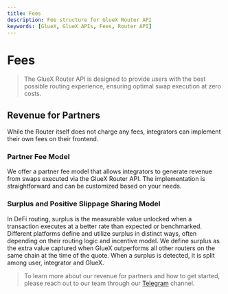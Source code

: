```yaml
---
title: Fees
description: Fee structure for GlueX Router API
keywords: [GlueX, GlueX APIs, Fees, Router API]
---
```


<head>
    <!-- Meta -->
    <meta charset="UTF-8"/>
    <meta name="viewport" content="width=device-width, initial-scale=1.0"/>
    <meta name="description" content="Fee structure for GlueX Router API" />
    <meta name="keywords" content="GlueX, GlueX APIs, Fees, Router API" />
    <meta name="author" content="GlueX Protocol" />
    <!-- Open Graph -->
    <meta property="og:title" content="Router API - Fees | GlueX Protocol" />
    <meta property="og:description" content="Fee structure for GlueX Router API" />
    <meta property="og:image" content="https://docs.gluex.xyz/banner.jpg" />
    <meta property="og:url" content="https://docs.gluex.xyz/gluex-apis/router-api/fees/Fees" />
    <meta property="og:type" content="website" />
    <!-- Twitter -->
    <meta name="twitter:title" content="Router API - Fees | GlueX Protocol" />
    <meta name="twitter:url" content="https://docs.gluex.xyz/gluex-apis/router-api/fees/Fees" />
    <meta name="twitter:description" content="Fee structure for GlueX Router API" />
    <meta name="twitter:image" content="https://docs.gluex.xyz/banner.jpg" />
    <meta name="twitter:card" content="https://docs.gluex.xyz/banner.jpg" />
</head>

# Fees

> The GlueX Router API is designed to provide users with the best possible routing experience, ensuring optimal swap execution at zero costs.

## Revenue for Partners

While the Router itself does not charge any fees, integrators can implement their own fees on their frontend.

### Partner Fee Model

We offer a partner fee model that allows integrators to generate revenue from swaps executed via the GlueX Router API. The implementation is straightforward and can be customized based on your needs.

### Surplus and Positive Slippage Sharing Model

In DeFi routing, surplus is the measurable value unlocked when a transaction executes at a better rate than expected or benchmarked. Different platforms define and utilize surplus in distinct ways, often depending on their routing logic and incentive model. We define surplus as the extra value captured when GlueX outperforms all other routers on the same chain at the time of the quote. When a surplus is detected, it is split among user, integrator and GlueX.

> To learn more about our revenue for partners and how to get started, please reach out to our team through our [Telegram](https://t.me/+_VmO_gIrNjxiZWE0) channel.

